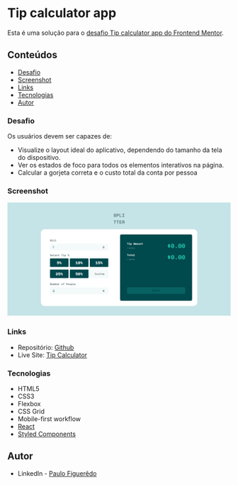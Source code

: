 # Tip calculator app

Esta é uma solução para o [desafio Tip calculator app do Frontend Mentor](https://www.frontendmentor.io/challenges/tip-calculator-app-ugJNGbJUX).

## Conteúdos

- [Desafio](#desafio)
- [Screenshot](#screenshot)
- [Links](#links)
- [Tecnologias](#tecnologias)
- [Autor](#autor)

### Desafio

Os usuários devem ser capazes de:

- Visualize o layout ideal do aplicativo, dependendo do tamanho da tela do dispositivo.
- Ver os estados de foco para todos os elementos interativos na página.
- Calcular a gorjeta correta e o custo total da conta por pessoa

### Screenshot

![](./src/assets/screeshot.png)

### Links

- Repositório: [Github](https://github.com/PHnrq/tip-calculator-app)
- Live Site: [Tip Calculator](https://tip-calculator-app-beige-delta.vercel.app/)

### Tecnologias

- HTML5
- CSS3
- Flexbox
- CSS Grid
- Mobile-first workflow
- [React](https://reactjs.org/)
- [Styled Components](https://styled-components.com/)

## Autor

- LinkedIn - [Paulo Figuerêdo](https://www.linkedin.com/in/paulo-figueredo/)
